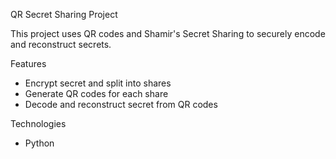  QR Secret Sharing Project

This project uses QR codes and Shamir's Secret Sharing to securely encode and reconstruct secrets.

Features
- Encrypt secret and split into shares
- Generate QR codes for each share
- Decode and reconstruct secret from QR codes

 Technologies
- Python

